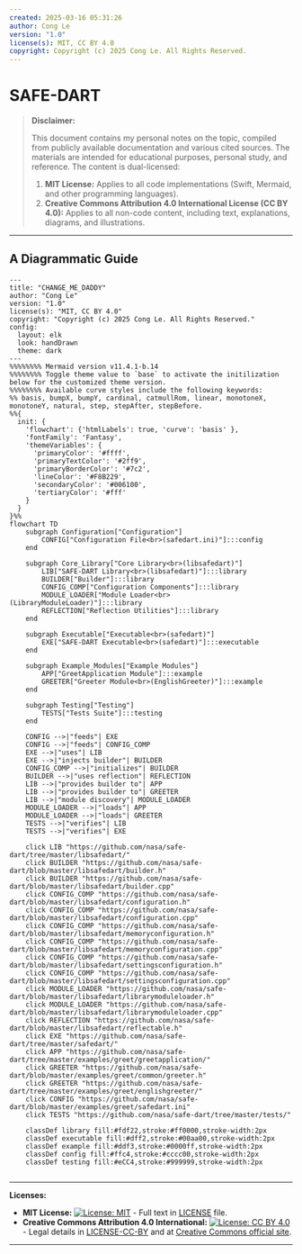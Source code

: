 ```yaml
---
created: 2025-03-16 05:31:26
author: Cong Le
version: "1.0"
license(s): MIT, CC BY 4.0
copyright: Copyright (c) 2025 Cong Le. All Rights Reserved.
---
```




# SAFE-DART
> **Disclaimer:**
>
> This document contains my personal notes on the topic,
> compiled from publicly available documentation and various cited sources.
> The materials are intended for educational purposes, personal study, and reference.
> The content is dual-licensed:
> 1. **MIT License:** Applies to all code implementations (Swift, Mermaid, and other programming languages).
> 2. **Creative Commons Attribution 4.0 International License (CC BY 4.0):** Applies to all non-code content, including text, explanations, diagrams, and illustrations.
---


## A Diagrammatic Guide 


```mermaid
---
title: "CHANGE_ME_DADDY"
author: "Cong Le"
version: "1.0"
license(s): "MIT, CC BY 4.0"
copyright: "Copyright (c) 2025 Cong Le. All Rights Reserved."
config:
  layout: elk
  look: handDrawn
  theme: dark
---
%%%%%%%% Mermaid version v11.4.1-b.14
%%%%%%%% Toggle theme value to `base` to activate the initilization below for the customized theme version.
%%%%%%%% Available curve styles include the following keywords:
%% basis, bumpX, bumpY, cardinal, catmullRom, linear, monotoneX, monotoneY, natural, step, stepAfter, stepBefore.
%%{
  init: {
    'flowchart': {'htmlLabels': true, 'curve': 'basis' },
    'fontFamily': 'Fantasy',
    'themeVariables': {
      'primaryColor': '#ffff',
      'primaryTextColor': '#2ff9',
      'primaryBorderColor': '#7c2',
      'lineColor': '#F8B229',
      'secondaryColor': '#006100',
      'tertiaryColor': '#fff'
    }
  }
}%%
flowchart TD
    subgraph Configuration["Configuration"]
        CONFIG["Configuration File<br>(safedart.ini)"]:::config
    end

    subgraph Core_Library["Core Library<br>(libsafedart)"]
        LIB["SAFE-DART Library<br>(libsafedart)"]:::library
        BUILDER["Builder"]:::library
        CONFIG_COMP["Configuration Components"]:::library
        MODULE_LOADER["Module Loader<br>(LibraryModuleLoader)"]:::library
        REFLECTION["Reflection Utilities"]:::library
    end

    subgraph Executable["Executable<br>(safedart)"]
        EXE["SAFE-DART Executable<br>(safedart)"]:::executable
    end

    subgraph Example_Modules["Example Modules"]
        APP["GreetApplication Module"]:::example
        GREETER["Greeter Module<br>(EnglishGreeter)"]:::example
    end

    subgraph Testing["Testing"]
        TESTS["Tests Suite"]:::testing
    end

    CONFIG -->|"feeds"| EXE
    CONFIG -->|"feeds"| CONFIG_COMP
    EXE -->|"uses"| LIB
    EXE -->|"injects builder"| BUILDER
    CONFIG_COMP -->|"initializes"| BUILDER
    BUILDER -->|"uses reflection"| REFLECTION
    LIB -->|"provides builder to"| APP
    LIB -->|"provides builder to"| GREETER
    LIB -->|"module discovery"| MODULE_LOADER
    MODULE_LOADER -->|"loads"| APP
    MODULE_LOADER -->|"loads"| GREETER
    TESTS -->|"verifies"| LIB
    TESTS -->|"verifies"| EXE

    click LIB "https://github.com/nasa/safe-dart/tree/master/libsafedart/"
    click BUILDER "https://github.com/nasa/safe-dart/blob/master/libsafedart/builder.h"
    click BUILDER "https://github.com/nasa/safe-dart/blob/master/libsafedart/builder.cpp"
    click CONFIG_COMP "https://github.com/nasa/safe-dart/blob/master/libsafedart/configuration.h"
    click CONFIG_COMP "https://github.com/nasa/safe-dart/blob/master/libsafedart/configuration.cpp"
    click CONFIG_COMP "https://github.com/nasa/safe-dart/blob/master/libsafedart/memoryconfiguration.h"
    click CONFIG_COMP "https://github.com/nasa/safe-dart/blob/master/libsafedart/memoryconfiguration.cpp"
    click CONFIG_COMP "https://github.com/nasa/safe-dart/blob/master/libsafedart/settingsconfiguration.h"
    click CONFIG_COMP "https://github.com/nasa/safe-dart/blob/master/libsafedart/settingsconfiguration.cpp"
    click MODULE_LOADER "https://github.com/nasa/safe-dart/blob/master/libsafedart/librarymoduleloader.h"
    click MODULE_LOADER "https://github.com/nasa/safe-dart/blob/master/libsafedart/librarymoduleloader.cpp"
    click REFLECTION "https://github.com/nasa/safe-dart/blob/master/libsafedart/reflectable.h"
    click EXE "https://github.com/nasa/safe-dart/tree/master/safedart/"
    click APP "https://github.com/nasa/safe-dart/tree/master/examples/greet/greetapplication/"
    click GREETER "https://github.com/nasa/safe-dart/blob/master/examples/greet/common/greeter.h"
    click GREETER "https://github.com/nasa/safe-dart/tree/master/examples/greet/englishgreeter/"
    click CONFIG "https://github.com/nasa/safe-dart/blob/master/examples/greet/safedart.ini"
    click TESTS "https://github.com/nasa/safe-dart/tree/master/tests/"

    classDef library fill:#fdf22,stroke:#ff0000,stroke-width:2px
    classDef executable fill:#dff2,stroke:#00aa00,stroke-width:2px
    classDef example fill:#ddf3,stroke:#0000ff,stroke-width:2px
    classDef config fill:#ffc4,stroke:#cccc00,stroke-width:2px
    classDef testing fill:#eCC4,stroke:#999999,stroke-width:2px
    
```







---
**Licenses:**

- **MIT License:**  [![License: MIT](https://img.shields.io/badge/License-MIT-yellow.svg)](LICENSE) - Full text in [LICENSE](LICENSE) file.
- **Creative Commons Attribution 4.0 International:** [![License: CC BY 4.0](https://licensebuttons.net/l/by/4.0/88x31.png)](LICENSE-CC-BY) - Legal details in [LICENSE-CC-BY](LICENSE-CC-BY) and at [Creative Commons official site](http://creativecommons.org/licenses/by/4.0/).

---